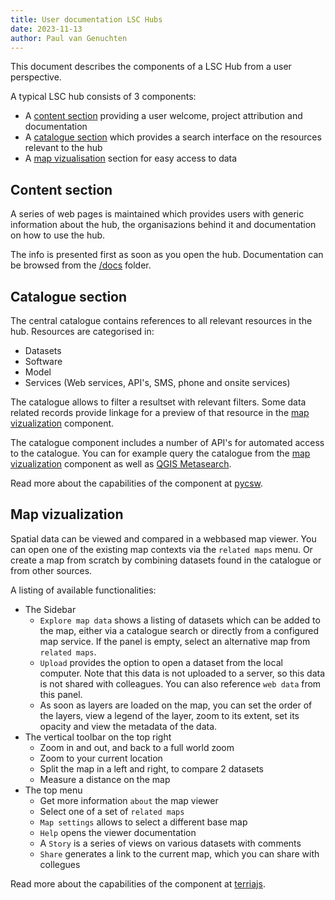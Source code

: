 ```yaml
---
title: User documentation LSC Hubs
date: 2023-11-13
author: Paul van Genuchten
---
```


This document describes the components of a LSC Hub from a user perspective.

A typical LSC hub consists of 3 components:
- A [content section](#content-section) providing a user welcome, project attribution and documentation 
- A [catalogue section](#catalogue-section) which provides a search interface on the resources relevant to the hub
- A [map vizualisation](#map-vizualization) section for easy access to data

## Content section

A series of web pages is maintained which provides users with generic information about the hub, the organisazions behind it and documentation on how to use the hub.

The info is presented first as soon as you open the hub. Documentation can be browsed from the [/docs](/docs) folder.

## Catalogue section

The central catalogue contains references to all relevant resources in the hub. Resources are categorised in:
- Datasets
- Software 
- Model
- Services (Web services, API's, SMS, phone and onsite services)

The catalogue allows to filter a resultset with relevant filters. Some data related records provide linkage for a preview of that resource in the [map vizualization](#map-vizualization) component.

The catalogue component includes a number of API's for automated access to the catalogue. You can for example query the catalogue from the [map vizualization](#map-vizualization) component as well as [QGIS Metasearch](https://docs.qgis.org/3.34/en/docs/user_manual/plugins/core_plugins/plugins_metasearch.html).

Read more about the capabilities of the component at [pycsw](https://docs.pycsw.org/en/latest/).

## Map vizualization

Spatial data can be viewed and compared in a webbased map viewer. You can open one of the existing map contexts via the `related maps` menu. Or create a map from scratch by combining datasets found in the catalogue or from other sources.

A listing of available functionalities:

- The Sidebar
    - `Explore map data` shows a listing of datasets which can be added to the map, either via a catalogue search or directly from a configured map service. If the panel is empty, select an alternative map from `related maps`.
    - `Upload` provides the option to open a dataset from the local computer. Note that this data is not uploaded to a server, so this data is not shared with colleagues. You can also reference `web data` from this panel.
    - As soon as layers are loaded on the map, you can set the order of the layers, view a legend of the layer, zoom to its extent, set its opacity and view the metadata of the data. 
- The vertical toolbar on the top right
    - Zoom in and out, and back to a full world zoom
    - Zoom to your current location
    - Split the map in a left and right, to compare 2 datasets
    - Measure a distance on the map
- The top menu
    - Get more information `about` the map viewer
    - Select one of a set of `related maps`
    - `Map settings` allows to select a different base map
    - `Help` opens the viewer documentation
    - A `Story` is a series of views on various datasets with comments
    - `Share` generates a link to the current map, which you can share with collegues  

Read more about the capabilities of the component at [terriajs](https://docs.terria.io/guide/).
